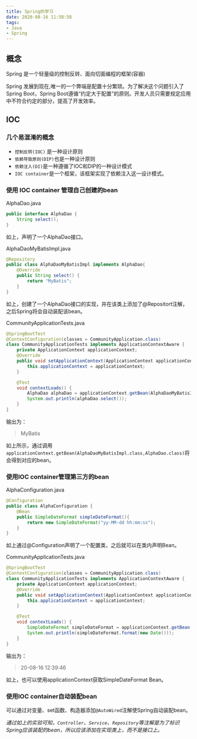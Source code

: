 ```yaml
---
title: Spring的学习
date: 2020-08-16 11:58:58
tags:
- Java
- Spring
---
```


## 概念

Spring 是一个轻量级的控制反转、面向切面编程的框架(容器)

<!-- more -->

Spring 发展到现在,唯一的一个弊端是配置十分繁琐。为了解决这个问题引入了Spring Boot，Spring Boot遵循“约定大于配置”的原则。开发人员只需要规定应用中不符合约定的部分，提高了开发效率。

## IOC

### 几个易混淆的概念

- `控制反转(IOC)` 是一种设计原则
- `依赖导致原则(DIP)`也是一种设计原则
- `依赖注入(DI)`是一种遵循了IOC和DIP的一种设计模式
- `IOC container`是一个框架，该框架实现了依赖注入这一设计模式。

### 使用 IOC container 管理自己创建的bean

AlphaDao.java
``` java
public interface AlphaDao {
    String select();
}
```

如上，声明了一个AlphaDao接口。

AlphaDaoMyBatisImpl.java
``` java
@Repository
public class AlphaDaoMyBatisImpl implements AlphaDao{
    @Override
    public String select() {
        return "MyBatis";
    }
}
```
如上，创建了一个AlphaDao接口的实现，并在该类上添加了@Repositort注解，之后Spring将会自动装配该bean。

CommunityApplicationTests.java
``` java
@SpringBootTest
@ContextConfiguration(classes = CommunityApplication.class)
class CommunityApplicationTests implements ApplicationContextAware {
    private ApplicationContext applicationContext;
    @Override
    public void setApplicationContext(ApplicationContext applicationContext) throws BeansException {
        this.applicationContext = applicationContext;
    }

    @Test
    void contextLoads() {
        AlphaDao alphaDao = applicationContext.getBean(AlphaDaoMyBatisImpl.class,AlphaDao.class);
        System.out.println(alphaDao.select());
    }
}
```
输出为：
> MyBatis

如上所示，通过调用`applicationContext.getBean(AlphaDaoMyBatisImpl.class,AlphaDao.class)`将会得到对应的bean。

### 使用IOC container管理第三方的bean

AlphaConfiguration.java
```java
@Configuration
public class AlphaConfiguration {
    @Bean
    public SimpleDateFormat simpleDateFormat(){
        return new SimpleDateFormat("yy-MM-dd hh:mm:ss");
    }
}
```
如上通过@Configuration声明了一个配置类，之后就可以在类内声明Bean。

CommunityApplicationTests.java
```java
@SpringBootTest
@ContextConfiguration(classes = CommunityApplication.class)
class CommunityApplicationTests implements ApplicationContextAware {
    private ApplicationContext applicationContext;
    @Override
    public void setApplicationContext(ApplicationContext applicationContext) throws BeansException {
        this.applicationContext = applicationContext;
    }

    @Test
    void contextLoads() {
        SimpleDateFormat simpleDateFormat = applicationContext.getBean(SimpleDateFormat.class);
        System.out.println(simpleDateFormat.format(new Date()));
    }
}
```
输出为：
> 20-08-16 12:39:46

如上，也可以使用applicationContext获取SimpleDateFormat Bean。

### 使用IOC container自动装配bean

可以通过对变量、set函数、构造器添加`@AutoWired`注解使Spring自动装配bean。

*通过如上的实验可知，`Controller`、`Service`、`Repository`等注解是为了标识Spring应该装配的bean，所以应该添加在实现类上，而不是接口上。*